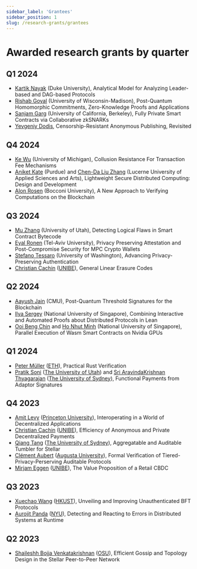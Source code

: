 ```yaml
---
sidebar_label: 'Grantees'
sidebar_position: 1
slug: /research-grants/grantees
---
```


# Awarded research grants by quarter

## Q1 2024
* [Kartik Nayak](https://users.cs.duke.edu/~kartik/) (Duke University), Analytical Model for Analyzing Leader-based and DAG-based Protocols
* [Rishab Goyal](https://pages.cs.wisc.edu/~rishab/) (University of Wisconsin-Madison), Post-Quantum Homomorphic Commitments, Zero-Knowledge Proofs and Applications
* [Sanjam Garg](https://people.eecs.berkeley.edu/~sanjamg/) (University of California, Berkeley), Fully Private Smart Contracts via Collaborative zkSNARKs
* [Yevgeniy Dodis](https://cs.nyu.edu/~dodis/), Censorship-Resistant Anonymous Publishing, Revisited

## Q4 2024
* [Ke Wu](https://kewucs.com/) (University of Michigan), Collusion Resistance For Transaction Fee Mechanisms
* [Aniket Kate](https://www.cs.purdue.edu/homes/akate/) (Purdue) and [Chen-Da Liu Zhang](https://sites.google.com/view/chendaliu) (Lucerne University of Applied Sciences and Arts), Lightweight Secure Distributed Computing: Design and Development
* [Alon Rosen](https://faculty.unibocconi.eu/alonrosen/) (Bocconi University), A New Approach to Verifying Computations on the Blockchain

## Q3 2024
* [Mu Zhang](https://sites.google.com/site/muzhang82/) (University of Utah), Detecting Logical Flaws in Smart Contract Bytecode
* [Eyal Ronen](https://eyalro.net/) (Tel-Aviv University), Privacy Preserving Attestation and Post-Compromise Security for MPC Crypto Wallets
* [Stefano Tessaro](https://homes.cs.washington.edu/~tessaro/) (University of Washington), Advancing Privacy-Preserving Authentication
* [Christian Cachin](https://crypto.unibe.ch/cc/) ([UNIBE](https://www.unibe.ch/)), General Linear Erasure Codes

## Q2 2024

* [Aayush Jain](https://sites.google.com/view/aayushjain/home) (CMU), Post-Quantum Threshold Signatures for the Blockchain
* [Ilya Sergey](https://ilyasergey.net/) (National University of Singapore), Combining Interactive and Automated Proofs about Distributed Protocols in Lean
* [Ooi Beng Chin](https://www.comp.nus.edu.sg/~ooibc/) and [Ho Nhut Minh](https://www.comp.nus.edu.sg/~minhhn/) (National University of Singapore), Parallel Execution of Wasm Smart Contracts on Nvidia GPUs

## Q1 2024
* [Peter Müller](https://www.pm.inf.ethz.ch/people/personal/pmueller-pers.html) ([ETH](https://ethz.ch/en.html)), Practical Rust Verification
* [Pratik Soni](https://users.cs.utah.edu/~psoni/) ([The University of Utah](https://www.cs.utah.edu/)) and [Sri AravindaKrishnan Thyagarajan](https://sites.google.com/view/sak-thyagarajan) ([The University of Sydney](https://www.sydney.edu.au/)), Functional Payments from Adaptor Signatures

## Q4 2023
* [Amit Levy](https://www.amitlevy.com/) ([Princeton University](https://www.princeton.edu/)), Interoperating in a World of Decentralized Applications
* [Christian Cachin](https://crypto.unibe.ch/cc/) ([UNIBE](https://www.unibe.ch/)), Efficiency of Anonymous and Private Decentralized Payments
* [Qiang Tang](https://alkistang.github.io/) ([The University of Sydney](https://www.sydney.edu.au/)), Aggregatable and Auditable Tumbler for Stellar
* [Clément Aubert](https://spots.augusta.edu/caubert/) ([Augusta University](https://www.augusta.edu/)), Formal Verification of Tiered-Privacy-Perserving Auditable Protocols
* [Mirjam Eggen](https://www.ziv.unibe.ch/about_us/personen/personen_abt_eggen/eggen_mirjam/index_eng.html) ([UNIBE](https://www.unibe.ch/)), The Value Proposition of a Retail CBDC

## Q3 2023
* [Xuechao Wang](https://xuechao2.github.io/) ([HKUST](https://www.hkust-gz.edu.cn/)), Unveiling and Improving Unauthenticated BFT Protocols
* [Aurojit Panda](https://cs.nyu.edu/~apanda/) ([NYU](https://www.nyu.edu)), Detecting and Reacting to Errors in Distributed Systems at Runtime

## Q2 2023
* [Shaileshh Bojja Venkatakrishnan](https://sites.google.com/site/shaileshhbv/) ([OSU](https://engineering.osu.edu/)), Efficient Gossip and Topology Design in the Stellar Peer-to-Peer Network
